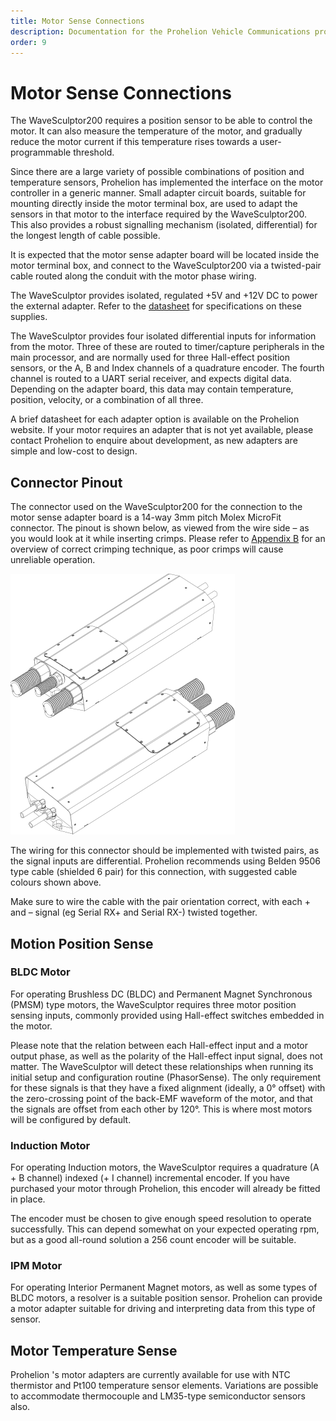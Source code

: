 ```yaml
---
title: Motor Sense Connections
description: Documentation for the Prohelion Vehicle Communications protocol
order: 9
---
```


# Motor Sense Connections

The WaveSculptor200 requires a position sensor to be able to control the motor.  It can also measure the temperature of the motor, and gradually reduce the motor current if this temperature rises towards a user-programmable threshold.  

Since there are a large variety of possible combinations of position and temperature sensors, Prohelion has implemented the interface on the motor controller in a generic manner.  Small adapter circuit boards, suitable for mounting directly inside the motor terminal box, are used to adapt the sensors in that motor to the interface required by the WaveSculptor200.  This also provides a robust signalling mechanism (isolated, differential) for the longest length of cable possible.

It is expected that the motor sense adapter board will be located inside the motor terminal box, and connect to the WaveSculptor200 via a twisted-pair cable routed along the conduit with the motor phase wiring.

The WaveSculptor provides isolated, regulated +5V and +12V DC to power the external adapter.  Refer to the [datasheet](../Datasheet/index.md) for specifications on these supplies.

The WaveSculptor provides four isolated differential inputs for information from the motor.  Three of these are routed to timer/capture peripherals in the main processor, and are normally used for three Hall-effect position sensors, or the A, B and Index channels of a quadrature encoder.  The fourth channel is routed to a UART serial receiver, and expects digital data.  Depending on the adapter board, this data may contain temperature, position, velocity, or a combination of all three.

A brief datasheet for each adapter option is available on the Prohelion website.  If your motor requires an adapter that is not yet available, please contact Prohelion to enquire about development, as new adapters are simple and low-cost to design.

## Connector Pinout

The connector used on the WaveSculptor200 for the connection to the motor sense adapter board is a 14-way 3mm pitch Molex MicroFit connector.  The pinout is shown below, as viewed from the wire side – as you would look at it while inserting crimps.  Please refer to [Appendix B](80_Appendix_B.md) for an overview of correct crimping technique, as poor crimps will cause unreliable operation.

![WaveSculptor 200 Motor Controller](images/introduction.png)

The wiring for this connector should be implemented with twisted pairs, as the signal inputs are differential.  Prohelion recommends using Belden 9506 type cable (shielded 6 pair) for this connection, with suggested cable colours shown above.

Make sure to wire the cable with the pair orientation correct, with each + and – signal (eg Serial RX+ and Serial RX-) twisted together.

## Motion Position Sense

### BLDC Motor

For operating Brushless DC (BLDC) and Permanent Magnet Synchronous (PMSM) type motors, the WaveSculptor requires three motor position sensing inputs, commonly provided using Hall-effect switches embedded in the motor.

Please note that the relation between each Hall-effect input and a motor output phase, as well as the polarity of the Hall-effect input signal, does not matter. The WaveSculptor will detect these relationships when running its initial setup and configuration routine (PhasorSense). The only requirement for these signals is that they have a fixed alignment (ideally, a 0° offset) with the zero-crossing point of the back-EMF waveform of the motor, and that the signals are offset from each other by 120°. This is where most motors will be configured by default.

### Induction Motor

For operating Induction motors, the WaveSculptor requires a quadrature (A + B channel) indexed (+ I channel) incremental encoder.  If you have purchased your motor through Prohelion, this encoder will already be fitted in place.

The encoder must be chosen to give enough speed resolution to operate successfully.  This can depend somewhat on your expected operating rpm, but as a good all-round solution a 256 count encoder will be suitable.

### IPM Motor

For operating Interior Permanent Magnet motors, as well as some types of BLDC motors, a resolver is a suitable position sensor.  Prohelion can provide a motor adapter suitable for driving and interpreting data from this type of sensor.

## Motor Temperature Sense

Prohelion 's motor adapters are currently available for use with NTC thermistor and Pt100 temperature sensor elements.  Variations are possible to accommodate thermocouple and LM35-type semiconductor sensors also.